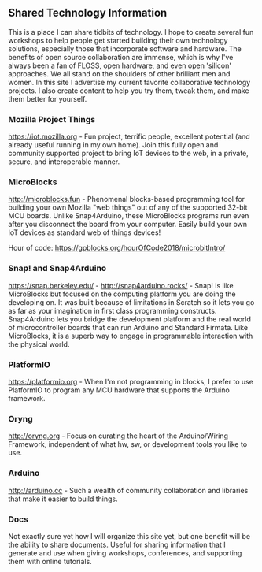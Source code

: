 ## Shared Technology Information

This is a place I can share tidbits of technology. I hope to create several fun workshops to help people get started building their own technology solutions, especially those that incorporate software and hardware. The benefits of open source collaboration are immense, which is why I've always been a fan of FLOSS, open hardware, and even open 'silicon' approaches. We all stand on the shoulders of other brilliant men and women. In this site I advertise my current favorite collaborative technology projects. I also create content to help you try them, tweak them, and make them better for yourself.

### Mozilla Project Things

https://iot.mozilla.org - 
Fun project, terrific people, excellent potential (and already useful running in my own home). Join this fully open and community supported project to bring IoT devices to the web, in a private, secure, and interoperable manner.

### MicroBlocks

http://microblocks.fun - 
Phenomenal blocks-based programming tool for building your own Mozilla "web things" out of any of the supported 32-bit MCU boards. Unlike Snap4Arduino, these MicroBlocks programs run even after you disconnect the board from your computer. Easily build your own IoT devices as standard web of things devices!

Hour of code: https://gpblocks.org/hourOfCode2018/microbitIntro/

### Snap! and Snap4Arduino

https://snap.berkeley.edu/ - 
http://snap4arduino.rocks/ - 
Snap! is like MicroBlocks but focused on the computing platform you are doing the developing on. It was built because of limitations in Scratch so it lets you go as far as your imagination in first class programming constructs. 
Snap4Arduino lets you bridge the development platform and the real world of microcontroller boards that can run Arduino and Standard Firmata. Like MicroBlocks, it is a superb way to engage in programmable interaction with the physical world.

### PlatformIO

https://platformio.org - 
When I'm not programming in blocks, I prefer to use PlatformIO to program any MCU hardware that supports the Arduino framework.

### Oryng

http://oryng.org - 
Focus on curating the heart of the Arduino/Wiring Framework, independent of what hw, sw, or development tools you like to use.

### Arduino

http://arduino.cc - 
Such a wealth of community collaboration and libraries that make it easier to build things.

### Docs

Not exactly sure yet how I will organize this site yet, but one benefit will be the ability to share documents. Useful for sharing information that I generate and use when giving workshops, conferences, and supporting them with online tutorials.

